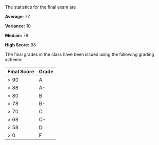 <!--
.. title: Final Exam Statistics and Final Grades
.. slug: final-exam--and-grades
.. date: 2015-05-20 08:27:19 UTC-06:00
.. tags: 
.. category: 
.. link: 
.. description: 
.. type: text
-->

The statistics for the final exam are

**Average:** 77

**Variance:** 10

**Median:** 78

**High Score:** 98

The final grades in the class have been issued using the following grading scheme:


| Final Score | Grade |
| ----------- | ----- |
|  > 90       | A     |
|  > 88       | A-    |
|  > 80       | B     |
|  > 78       | B-    |
|  > 70       | C     |
|  > 68       | C-    |
|  > 58       | D     |
|  > 0        | F     |
